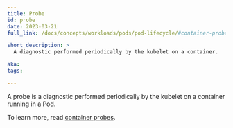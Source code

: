 ```yaml
---
title: Probe
id: probe
date: 2023-03-21
full_link: /docs/concepts/workloads/pods/pod-lifecycle/#container-probes

short_description: >
  A diagnostic performed periodically by the kubelet on a container.

aka:
tags:

---
```

A probe is a diagnostic performed periodically by the kubelet on a container
running in a Pod.

<!--more-->
 
To learn more, read [container probes](/docs/concepts/workloads/pods/pod-lifecycle/#container-probes).
